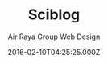 ---
title: Sciblog
github: https://github.com/airrayagroupwebdesign/sciblog
demo: https://sciblog.yourfreebies.org/
author: Air Raya Group Web Design
ssg:
  - Jekyll
cms:
  - No Cms
date: 2016-02-10T04:25:25.000Z
description: Sci Blog jekyll theme
stale: true
disabled: false
disabled_reason: ''
---